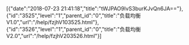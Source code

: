 [{"date":"2018-07-23 21:41:18","title":"tWJPAO9lvS3burKJvQn6JA=="},{"id":"3525","level":"1","parent_id":"0","title":"负载均衡V1.0","url":"/help/fzjhV103525.html"},{"id":"3526","level":"1","parent_id":"0","title":"负载均衡V2.0","url":"/help/fzjhV203526.html"}]